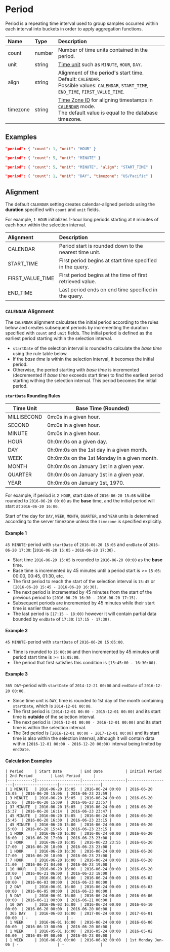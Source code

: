 # Period

Period is a repeating time interval used to group samples occurred within each interval into buckets in order to apply aggregation functions.

| **Name**  | **Type** | **Description** |
|:---|:---|:---|
| count  | number | Number of time units contained in the period. |
| unit  | string | [Time unit](time-unit.md) such as `MINUTE`, `HOUR`, `DAY`. |
| align | string | Alignment of the period's start time. Default: `CALENDAR`. <br>Possible values: `CALENDAR`, `START_TIME`, `END_TIME`, `FIRST_VALUE_TIME`.|
| timezone | string | [Time Zone ID](../../network/timezone-list.md) for aligning timestamps in [`CALENDAR`](period.md#calendar-alignment) mode.<br>The default value is equal to the database timezone.|

## Examples

```json
"period": { "count": 1, "unit": "HOUR" }
```

```json
"period": { "count": 5, "unit": "MINUTE" }
```

```json
"period": { "count": 5, "unit": "MINUTE", "align": "START_TIME" }
```

```json
"period": { "count": 1, "unit": "DAY", "timezone": "US/Pacific" }
```

## Alignment

The default `CALENDAR` setting creates calendar-aligned periods using the **duration** specified with `count` and `unit` fields.

For example, `1 HOUR` initializes 1-hour long periods starting at `0` minutes of each hour within the selection interval.

| **Alignment** | **Description**|
|:---|:---|
| CALENDAR | Period start is rounded down to the nearest time unit. |
| START_TIME | First period begins at start time specified in the query. |
| FIRST_VALUE_TIME | First period begins at the time of first retrieved value. |
| END_TIME | Last period ends on end time specified in the query. |

### `CALENDAR` Alignment

The `CALENDAR` alignment calculates the initial period according to the rules below and creates subsequent periods by incrementing the duration specified with `count` and `unit` fields. The initial period is defined as the earliest period starting within the selection interval.

* `startDate` of the selection interval is rounded to calculate the _base time_ using the rule table below.
* If the _base time_ is within the selection interval, it becomes the initial period.
* Otherwise, the period starting with _base time_ is incremented (decremented if _base time_ exceeds start time) to find the earliest period starting withing the selection interval. This period becomes the initial period.

**`startDate` Rounding Rules**

| **Time Unit**   | **Base Time (Rounded)** |
|-------------|-----------|
| MILLISECOND | 0m:0s in a given hour. |
| SECOND | 0m:0s in a given hour. |
| MINUTE | 0m:0s in a given hour. |
| HOUR | 0h:0m:0s on a given day. |
| DAY | 0h:0m:0s on the 1st day in a given month. |
| WEEK | 0h:0m:0s on the 1st Monday in a given month. |
| MONTH | 0h:0m:0s on January 1st in a given year. |
| QUARTER | 0h:0m:0s on January 1st in a given year. |
| YEAR | 0h:0m:0s on January 1st, 1970. |

For example, if period is `2 HOUR`, start date of `2016-06-20 15:08` will be rounded to `2016-06-20 00:00` as the **base** time, and the initial period will start at `2016-06-20 16:00`.

Start of the day for `DAY`, `WEEK`, `MONTH`, `QUARTER`, and `YEAR` units is determined according to the server timezone unless the `timezone` is specified explicitly.

#### Example 1

`45 MINUTE`-period with `startDate` of `2016-06-20 15:05` and `endDate` of `2016-06-20 17:30`: [`2016-06-20 15:05` - `2016-06-20 17:30`) .
* Start time `2016-06-20 15:05` is rounded to `2016-06-20 00:00` as the **base** time.
* Base time is incremented by 45 minutes until a period start is >= `15:05`: 00:00, 00:45, 01:30, etc.
* The first period to reach the start of the selection interval is `15:45` or `[2016-06-20 15:45 - 2016-06-20 16:30)`.
* The next period is incremented by 45 minutes from the start of the previous period to `[2016-06-20 16:30 - 2016-06-20 17:15)`.
* Subsequent periods are incremented by 45 minutes while their start time is earlier than `endDate`.
* The last period is `[17:15 - 18:00)` however it will contain partial data bounded by `endDate` of `17:30`: `[17:15 - 17:30)`.

#### Example 2

`45 MINUTE`-period with `startDate` of `2016-06-20 15:05:00`.

* Time is rounded to `15:00:00` and then incremented by 45 minutes until period start time is >= `15:05:00`.
* The period that first satisfies this condition is `[15:45:00 - 16:30:00)`.

#### Example 3

`365 DAY`-period with `startDate` of `2014-12-21 00:00` and `endDate` of `2016-12-20 00:00`.

* Since time unit is `DAY`, time is rounded to 1st day of the month containing `startDate`, which is `2014-12-01 00:00`.
* The first period is `[2014-12-01 00:00 - 2015-12-01 00:00)` and its start time is **outside** of the selection interval.
* The next period is `[2015-12-01 00:00 - 2016-12-01 00:00)` and its start time is within the selection interval.
* The 3rd period is `[2016-12-01 00:00 - 2017-12-01 00:00)` and its start time is also within the selection interval, although it will contain data within `[2016-12-01 00:00 - 2016-12-20 00:00)` interval being limited by `endDate`.

#### Calculation Examples

```ls
| Period     | Start Date        | End Date          | Initial Period    | 2nd Period        | Last Period      |
|-----------:|-------------------|-------------------|-------------------|-------------------|------------------|
| 1 MINUTE   | 2016-06-20 15:05  | 2016-06-24 00:00  | 2016-06-20 15:05  | 2016-06-20 15:06  | 2016-06-23 23:59 |
| 3 MINUTE   | 2016-06-20 15:05  | 2016-06-24 00:00  | 2016-06-20 15:06  | 2016-06-20 15:09  | 2016-06-23 23:57 |
| 37 MINUTE  | 2016-06-20 15:05  | 2016-06-24 00:00  | 2016-06-20 15:37  | 2016-06-20 16:14  | 2016-06-23 23:47 |
| 45 MINUTE  | 2016-06-20 15:05  | 2016-06-24 00:00  | 2016-06-20 15:45  | 2016-06-20 16:30  | 2016-06-23 23:15 |
| 45 MINUTE  | 2016-06-20 15:00  | 2016-06-24 00:00  | 2016-06-20 15:00  | 2016-06-20 15:45  | 2016-06-23 23:15 |
| 1 HOUR     | 2016-06-20 16:00  | 2016-06-24 00:00  | 2016-06-20 16:00  | 2016-06-20 17:00  | 2016-06-23 23:00 |
| 1 HOUR     | 2016-06-20 16:05  | 2016-06-23 23:55  | 2016-06-20 17:00  | 2016-06-20 18:00  | 2016-06-23 23:00 |
| 1 HOUR     | 2016-06-20 16:30  | 2016-06-24 00:00  | 2016-06-20 17:00  | 2016-06-20 18:00  | 2016-06-23 23:00 |
| 7 HOUR     | 2016-06-20 16:00  | 2016-06-24 00:00  | 2016-06-20 21:00  | 2016-06-21 04:00  | 2016-06-23 19:00 |
| 10 HOUR    | 2016-06-20 16:00  | 2016-06-24 00:00  | 2016-06-20 20:00  | 2016-06-21 06:00  | 2016-06-23 18:00 |
| 1 DAY      | 2016-06-01 16:00  | 2016-06-24 00:00  | 2016-06-02 00:00  | 2016-06-03 00:00  | 2016-06-23 00:00 |
| 2 DAY      | 2016-06-01 16:00  | 2016-06-24 00:00  | 2016-06-03 00:00  | 2016-06-05 00:00  | 2016-06-23 00:00 |
| 5 DAY      | 2016-06-01 16:00  | 2016-06-24 00:00  | 2016-06-06 00:00  | 2016-06-11 00:00  | 2016-06-21 00:00 |
| 10 DAY     | 2016-06-03 16:00  | 2016-06-24 00:00  | 2016-06-10 00:00  | 2016-06-20 00:00  | 2016-06-20 00:00 |
| 365 DAY    | 2016-06-03 16:00  | 2017-06-24 00:00  | 2017-06-01 00:00  | -                 | -                |
| 1 WEEK     | 2016-06-01 16:00  | 2016-06-24 00:00  | 2016-06-06 00:00  | 2016-06-13 00:00  | 2016-06-20 00:00 |
| 1 WEEK     | 2016-05-01 16:00  | 2016-05-24 00:00  | 2016-05-02 00:00  | 2016-05-09 00:00  | 2016-05-23 00:00 |
| 1 WEEK     | 2016-06-01 00:00  | 2016-06-02 00:00  | 1st Monday Jun-06 | -                 | -                |
```
